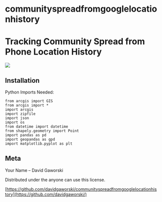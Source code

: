 # communityspreadfromgooglelocationhistory
# Tracking Community Spread from Phone Location History

![](notebook.png)

## Installation

Python Imports Needed:

```
from arcgis import GIS
from arcgis import *
import arcgis
import zipfile
import json
import os
from datetime import datetime
from shapely.geometry import Point
import pandas as pd
import geopandas as gpd
import matplotlib.pyplot as plt
```

## Meta

Your Name – David Gaworski

Distributed under the anyone can use this license.

[https://github.com/davidgaworski/communityspreadfromgooglelocationhistory](https://github.com/davidgaworski/)
